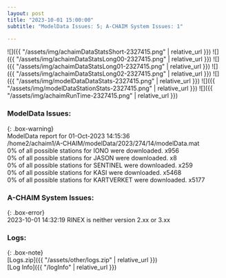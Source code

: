 ```yaml
---
layout: post
title: "2023-10-01 15:00:00"
subtitle: "ModelData Issues: 5; A-CHAIM System Issues: 1"

---
```


![]({{ "/assets/img/achaimDataStatsShort-2327415.png" | relative_url }})
![]({{ "/assets/img/achaimDataStatsLong00-2327415.png" | relative_url }})
![]({{ "/assets/img/achaimDataStatsLong01-2327415.png" | relative_url }})
![]({{ "/assets/img/achaimDataStatsLong02-2327415.png" | relative_url }})
![]({{ "/assets/img/modelDataDataStats-2327415.png" | relative_url }})
![]({{ "/assets/img/modelDataStationStats-2327415.png" | relative_url }})
![]({{ "/assets/img/achaimRunTime-2327415.png" | relative_url }})


### ModelData Issues:  
  
{: .box-warning}  
 ModelData report for 01-Oct-2023 14:15:36   
 /home2/achaim1/A-CHAIM/modelData/2023/274/14/modelData.mat   
 0% of all possible stations for IONO were downloaded. x956   
 0% of all possible stations for JASON were downloaded. x8   
 0% of all possible stations for SENTINEL were downloaded. x259   
 0% of all possible stations for KASI were downloaded. x5468   
 0% of all possible stations for KARTVERKET were downloaded. x5177   
  
### A-CHAIM System Issues:  
  
{: .box-error}  
2023-10-01 14:32:19 RINEX is neither version 2.xx or 3.xx  

### Logs:  
  
{: .box-note}  
[Logs.zip]({{ "/assets/other/logs.zip" | relative_url }})  
[Log Info]({{ "/logInfo" | relative_url }})  
